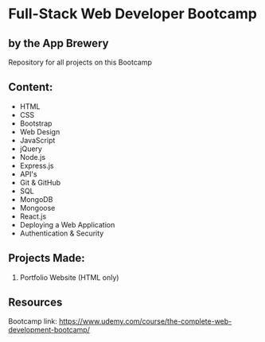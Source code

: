 # Full-Stack Web Developer Bootcamp
## by the App Brewery

Repository for all projects on this Bootcamp

## Content:

- HTML
- CSS
- Bootstrap
- Web Design
- JavaScript
- jQuery
- Node.js
- Express.js
- API's
- Git & GitHub
- SQL
- MongoDB
- Mongoose
- React.js
- Deploying a Web Application
- Authentication & Security

## Projects Made:
1. Portfolio Website (HTML only)

## Resources

Bootcamp link: https://www.udemy.com/course/the-complete-web-development-bootcamp/